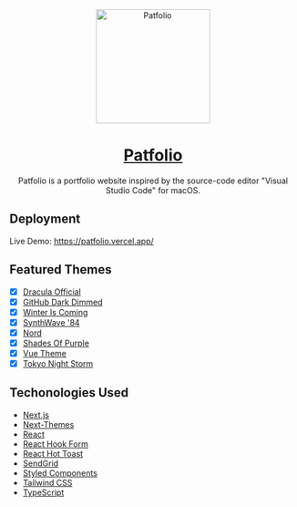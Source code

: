 <div align="center">
  <a href="https://patfolio.vercel.app/">
    <img src="https://i.imgur.com/NDtuCaL.png" alt="Patfolio" width="200">
    <h1>Patfolio</h1>
  </a>
</div>

<p align="center">
  Patfolio is a portfolio website inspired by the source-code editor "Visual Studio Code" for macOS.
</p>

## Deployment

Live Demo: https://patfolio.vercel.app/

## Featured Themes

- [x] [Dracula Official](https://marketplace.visualstudio.com/items?itemName=dracula-theme.theme-dracula)
- [x] [GitHub Dark Dimmed](https://marketplace.visualstudio.com/items?itemName=GitHub.github-vscode-theme)
- [x] [Winter Is Coming](https://marketplace.visualstudio.com/items?itemName=johnpapa.winteriscoming)
- [x] [SynthWave '84](https://marketplace.visualstudio.com/items?itemName=RobbOwen.synthwave-vscode)
- [x] [Nord](https://marketplace.visualstudio.com/items?itemName=arcticicestudio.nord-visual-studio-code)
- [x] [Shades Of Purple](https://marketplace.visualstudio.com/items?itemName=ahmadawais.shades-of-purple)
- [x] [Vue Theme](https://marketplace.visualstudio.com/items?itemName=mariorodeghiero.vue-theme)
- [x] [Tokyo Night Storm](https://marketplace.visualstudio.com/items?itemName=enkia.tokyo-night)

## Techonologies Used

- [Next.js](https://nextjs.org/)
- [Next-Themes](https://github.com/pacocoursey/next-themes)
- [React](https://reactjs.org/)
- [React Hook Form](https://react-hook-form.com/)
- [React Hot Toast](https://react-hot-toast.com/)
- [SendGrid](https://sendgrid.com/)
- [Styled Components](https://styled-components.com/)
- [Tailwind CSS](https://tailwindcss.com/)
- [TypeScript](https://www.typescriptlang.org/)
